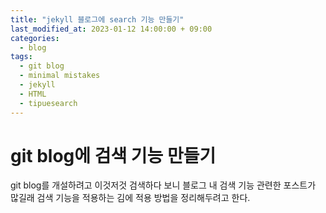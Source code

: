 ```yaml
---
title: "jekyll 블로그에 search 기능 만들기"
last_modified_at: 2023-01-12 14:00:00 + 09:00
categories:
  - blog
tags:
  - git blog
  - minimal mistakes
  - jekyll
  - HTML
  - tipuesearch
---
```


git blog에 검색 기능 만들기
===


git blog를 개설하려고 이것저것 검색하다 보니 블로그 내 검색 기능 관련한 포스트가 많길래 검색 기능을 적용하는 김에 적용 방법을 정리해두려고 한다.









<!--

주석 위치

-->




